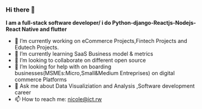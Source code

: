 ### Hi there 👋


**I am a full-stack software developer/ i do Python-django-Reactjs-Nodejs-React Native and flutter** 

- 🔭 I’m currently working on eCommerce Projects,Fintech Projects and Edutech Projects.
- 🌱 I’m currently learning SaaS Business model & metrics
- 👯 I’m looking to collaborate on different open source
- 🤔 I’m looking for help with on boarding businesses(MSMEs:Micro,Small&Medium Entreprises) on digital commerce Platforms 
- 💬 Ask me about Data Visualiziation and Analysis ,Software development career
- 📫 How to reach me: nicole@ict.rw
